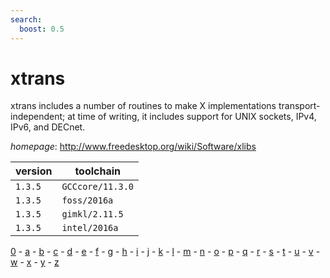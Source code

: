 ```yaml
---
search:
  boost: 0.5
---
```

# xtrans

xtrans includes a number of routines to make X implementations transport-independent;  at time of writing, it includes support for UNIX sockets, IPv4, IPv6, and DECnet.

*homepage*: <http://www.freedesktop.org/wiki/Software/xlibs>

version | toolchain
--------|----------
``1.3.5`` | ``GCCcore/11.3.0``
``1.3.5`` | ``foss/2016a``
``1.3.5`` | ``gimkl/2.11.5``
``1.3.5`` | ``intel/2016a``

[0](../0/index.md) - [a](../a/index.md) - [b](../b/index.md) - [c](../c/index.md) - [d](../d/index.md) - [e](../e/index.md) - [f](../f/index.md) - [g](../g/index.md) - [h](../h/index.md) - [i](../i/index.md) - [j](../j/index.md) - [k](../k/index.md) - [l](../l/index.md) - [m](../m/index.md) - [n](../n/index.md) - [o](../o/index.md) - [p](../p/index.md) - [q](../q/index.md) - [r](../r/index.md) - [s](../s/index.md) - [t](../t/index.md) - [u](../u/index.md) - [v](../v/index.md) - [w](../w/index.md) - [x](../x/index.md) - [y](../y/index.md) - [z](../z/index.md)

